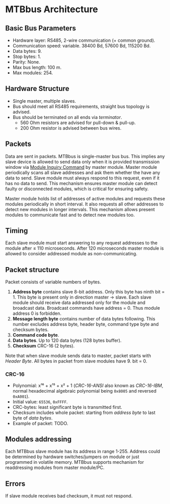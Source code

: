 MTBbus Architecture
===================

## Basic Bus Parameters

* Hardware layer: RS485, 2-wire communication (+ common ground).
* Communication speed: variable. 38400 Bd, 57600 Bd, 115200 Bd.
* Data bytes: 9.
* Stop bytes: 1.
* Parity: None.
* Max bus length: 100 m.
* Max modules: 254.

## Hardware Structure

* Single master, multiple slaves.
* Bus should meet all RS485 requirements, straight bus topology is advised.
* Bus should be terminated on all ends via *terminator*.
  - 560 Ohm resistors are advised for pull-down & pull-up.
  - 200 Ohm resistor is advised between bus wires.

## Packets

Data are sent in packets. MTBbus is single-master bus bus. This implies any
slave device is allowed to send data only when it is provided transmission
window via [Module Inquiry Command](commands.md#mosi-module-inquiery) by master
module. Master module periodically scans all slave addresses and ask them
whether the have any data to send. Slave module must always respond to this
request, even if it has no data to send. This mechanism ensures master module
can detect faulty or disconnected modules, which is critical for ensuring
safety.

Master module holds list of addresses of active modules and requests these
modules periodically in short interval. It also requests all other addresses
to detect new modules in longer intervals. This mechanism allows present modules
to communicate fast and to detect new modules too.

## Timing

Each slave module must start answering to any request addresses to the module
after ≤ 110 microseconds. After 120 microseconds master module is allowed to
consider addressed module as non-communicating.

## Packet structure

Packet consists of variable numbers of bytes.

1. **Address byte** contains slave 8-bit address. Only this byte has ninth
   bit = 1. This byte is present only in direction master → slave. Each slave
   module should receive data addressed only for the module and broadcast data.
   Broadcast commands have address = 0. Thus module address 0 is forbidden.
2. **Message length byte** contains number of data bytes following. This number
   excludes address byte, header byte, command type byte and checksum bytes.
3. **Command code byte**.
4. **Data bytes**. Up to 120 data bytes (128 bytes buffer).
5. **Checksum** CRC-16 (2 bytes).

Note that when slave module sends data to master, packet starts with *Header
Byte*. All bytes in packet from slave modules have 9. bit = 0.

### CRC-16

* Polynomial: x¹⁶ + x¹⁵ + x² + 1 (*CRC-16-ANSI* also known as *CRC-16-IBM*,
  normal hexadecimal algebraic polynomial being `0x8005` and reversed `0xA001`).
* Initial value: `65536`, `0xFFFF`.
* CRC-bytes: least significant byte is transmitted first.
* Checksum includes whole packet: starting from *address byte* to last byte of
  *data bytes*.
* Example of packet: TODO.

## Modules addressing

Each MTBbus slave module has its address in range 1-255. Address could be
determined by hardware switches/jumpers on module or just programmed in
volatile memory. MTBbus supports mechanism for readdressing modules from master
module/PC.

## Errors

If slave module receives bad checksum, it must not respond.
